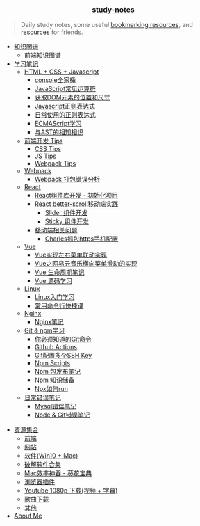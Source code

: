 <h3 align="center">
  <a href="https://rain120.github.io/study-notes">study-notes</a>
</h3>

> Daily study notes, some useful [bookmarking resources](https://rain120.github.io/study-notes/#/resources), and [resources](https://rain120.github.io/study-notes/#/resources) for friends.

<!-- 学习笔记 -->

- [知识图谱](knowledge-map/guide.md)
  - [前端知识图谱](knowledge-map/fe_knowledge_map.md)
- [学习笔记](notes/guide.md)
  - [HTML + CSS + Javascript](notes/HTML-CSS-Javascript/guide.md)
    - [console全家桶](notes/HTML-CSS-Javascript/console/console-related-note.md)
    - [JavaScript常见运算符](notes/HTML-CSS-Javascript/common-operator/common-operator.md)
    - [获取DOM元素的位置和尺寸](notes/HTML-CSS-Javascript/get-dom-property/get-dom-property.md)
    - [Javascript正则表达式](notes/HTML-CSS-Javascript/regular_expression/regular_expression.md)
    - [日常使用的正则表达式](notes/HTML-CSS-Javascript/regular_expression/common_reg_exps.md)
    - [ECMAScript学习](notes/HTML-CSS-Javascript/es-study/es-guide.md)
    - [与AST的相知相识](notes/HTML-CSS-Javascript/ast/ast.md)
  - [前端开发 Tips](notes/tips/guide.md)
    - [CSS Tips](notes/tips/css-tips.md)
    - [JS Tips](notes/tips/js-tips.md)
    - [Webpack Tips](notes/tips/webpack-tips.md)
  - [Webpack](notes/webpack/guide.md)
    - [Webpack 打包错误分析](notes/webpack/error-analysis/error-analysis.md)
  - [React](notes/react/guide.md)
    - [React组件库开发 - 初始化项目](notes/react/component-library/init.md)
    - [React better-scroll移动端实践](notes/react/better-scroll/better-scroll.md)
      - [Slider 组件开发](notes/react/better-scroll/slider.md)
      - [Sticky 组件开发](notes/react/better-scroll/sticky.md)
    - [移动端相关问题](notes/react/mobile/guide.md)
      - [Charles抓包https手机配置](notes/react/mobile/charles-https-mobile-config.md)
  - [Vue](notes/vue/guide.md)
    - [Vue实现左右菜单联动实现](notes/vue/cascade-menu/cascade-menu.md)
    - [Vue之网易云音乐横向菜单滑动的实现](notes/vue/slide-menu/slide-menu.md)
    - [Vue 生命周期笔记](notes/vue/vue-lifecycle/vue-lifecycle.md)
    - [Vue 源码学习](notes/vue/code-review/code-review.md)
  - [Linux](notes/linux/guide.md)
    - [Linux入门学习](notes/linux/initial.md)
    - [常用命令行快捷键](notes/linux/command-shortcut.md)
  - [Nginx](notes/nginx/guide.md)
    - [Nginx笔记](notes/nginx/nginx/note.md)
  - [Git & npm学习](notes/git-npm/guide.md)
    - [你必须知道的Git命令](notes/git-npm/you-must-know-git-commands.md)
    - [Github Actions](notes/git-npm/github-action.md)
    - [Git配置多个SSH Key](notes/git-npm/git-config-multiple-ssh.md)
    - [Npm Scripts](notes/git-npm/npm-scripts.md)
    - [Npm 包发布笔记](notes/git-npm/npm-publish.md)
    - [Npm 知识储备](notes/git-npm/npm-knowledge-reserve.md)
    - [Npx如何run](notes/git-npm/how-npx-to-run.md)
  - [日常错误笔记](notes/error-qa/guide.md)
    - [Mysql错误笔记](notes/error-qa/mysql/note-qa.md)
    - [Node & Git错误笔记](notes/error-qa/node-git/note-qa.md)

<!--  资源集合 -->

- [资源集合](resources/guide.md)
  - [前端](resources/front-end.md)
  - [网站](resources/website.md)
  - [软件(Win10 + Mac)](resources/software.md)
  - [破解软件合集](resources/crack-software-collection.md)
  - [Mac效率神器 - 葵花宝典](resources/mac-software.md)
  - [浏览器插件](resources/browser-plugins.md)
  - [Youtube 1080p 下载(视频 + 字幕)](resources/youtube-download.md)
  - [歌曲下载](resources/music-download.md)
  - [其他](resources/others.md)
- [About Me](profile/profile.md)

<!-- About Me -->
<!-- ---

- [<i class="profile-icon gh iconfont icon-github"></i>Github](https://github.com/Rain120)
- [<i class="profile-icon zh iconfont icon-zhihu"></i>知乎](https://www.zhihu.com/people/yan-yang-nian-hua-120/activities)
- [<i class="profile-icon jj iconfont icon-juejin"></i>掘金](https://juejin.im/user/57c616496be3ff00584f54db)
- [<i class="profile-icon bk iconfont icon-blog"></i>个人博客](https://rain120.github.io/)
- [<i class="profile-icon sf iconfont icon-sf"></i>SegmentFault](https://segmentfault.com/u/rainyk1/articles)
- [<i class="profile-icon csdn iconfont icon-csdn"></i>CSDN](https://blog.csdn.net/ZC_XY) -->

